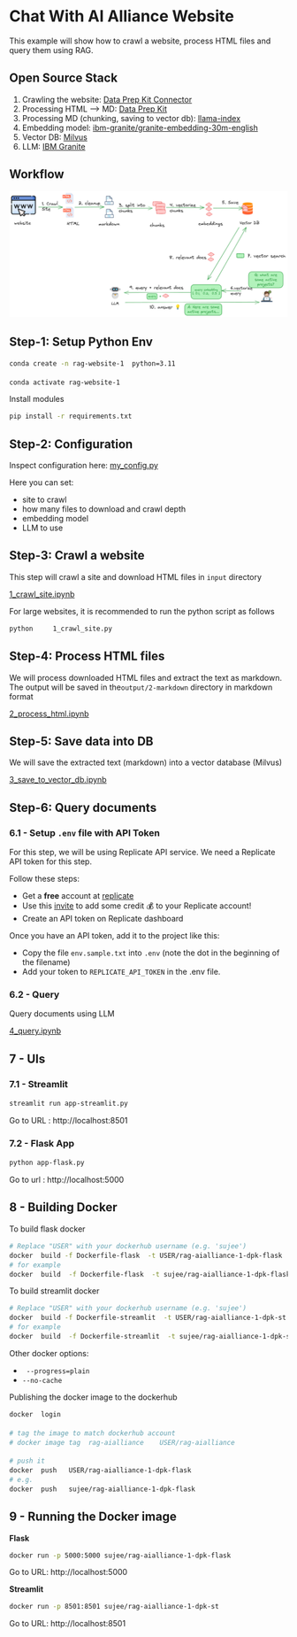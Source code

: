 # Chat With AI Alliance Website

This example will show how to crawl a website, process HTML files and query them using RAG.

## Open Source Stack

1. Crawling the website: [Data Prep Kit Connector](https://github.com/data-prep-kit/data-prep-kit/blob/dev/data-connector-lib/doc/overview.md)
2. Processing HTML --> MD:  [Data Prep Kit](https://github.com/data-prep-kit/data-prep-kit)
3. Processing MD (chunking, saving to vector db): [llama-index](https://docs.llamaindex.ai/en/stable/)
4. Embedding model: [ibm-granite/granite-embedding-30m-english](https://huggingface.co/ibm-granite/granite-embedding-30m-english)
5. Vector DB: [Milvus](https://milvus.io/)
6. LLM:  [IBM Granite](https://huggingface.co/ibm-granite)

## Workflow

![](../media/rag-website-1.png)

## Step-1: Setup Python Env

```bash
conda create -n rag-website-1  python=3.11

conda activate rag-website-1
```

Install modules

```bash
pip install -r requirements.txt 
```


## Step-2: Configuration

Inspect configuration here: [my_config.py](my_config.py)

Here you can set:

- site to crawl
- how many files to download and crawl depth
- embedding model
- LLM to use

## Step-3: Crawl a website

This step will crawl a site and download HTML files in `input` directory

[1_crawl_site.ipynb](1_crawl_site.ipynb)

For large websites, it is recommended to run the python script as follows

```bash
python     1_crawl_site.py
```


## Step-4: Process HTML files

We will process downloaded HTML files and extract the text as markdown.  The output will be saved in the`output/2-markdown` directory in markdown format

[2_process_html.ipynb](2_process_html.ipynb)

## Step-5: Save data into DB

We will save the extracted text (markdown) into a vector database (Milvus)

[3_save_to_vector_db.ipynb](3_save_to_vector_db.ipynb)

## Step-6: Query documents

### 6.1 - Setup `.env` file with API Token

For this step, we will be using Replicate API service.  We need a Replicate API token for this step.

Follow these steps:

- Get a **free** account at [replicate](https://replicate.com/home)
- Use this [invite](https://replicate.com/invites/a8717bfe-2f3d-4a52-88ed-1356231cdf03) to add some credit  💰  to your Replicate account!
- Create an API token on Replicate dashboard

Once you have an API token, add it to the project like this:

- Copy the file `env.sample.txt` into `.env`  (note the dot in the beginning of the filename)
- Add your token to `REPLICATE_API_TOKEN` in the .env file.

### 6.2 - Query

Query documents using LLM

[4_query.ipynb](4_query.ipynb)

## 7 - UIs

### 7.1 - Streamlit

```bash
streamlit run app-streamlit.py
```
Go to URL : http://localhost:8501

### 7.2 - Flask App

```bash
python app-flask.py
```

Go to url : http://localhost:5000

## 8 - Building Docker

To build flask docker

```bash
# Replace "USER" with your dockerhub username (e.g. 'sujee')
docker  build -f Dockerfile-flask  -t USER/rag-aialliance-1-dpk-flask  .
# for example
docker  build  -f Dockerfile-flask  -t sujee/rag-aialliance-1-dpk-flask  .
```

To build streamlit docker

```bash
# Replace "USER" with your dockerhub username (e.g. 'sujee')
docker  build -f Dockerfile-streamlit  -t USER/rag-aialliance-1-dpk-st  .
# for example
docker  build  -f Dockerfile-streamlit  -t sujee/rag-aialliance-1-dpk-st  .
```

Other docker options:

- ` --progress=plain`
- `--no-cache`


Publishing the docker image to the dockerhub

```bash
docker  login 

# tag the image to match dockerhub account
# docker image tag  rag-aialliance    USER/rag-aialliance

# push it
docker  push   USER/rag-aialliance-1-dpk-flask
# e.g.
docker  push   sujee/rag-aialliance-1-dpk-flask
```

## 9 - Running the Docker image


**Flask**

```bash
docker run -p 5000:5000 sujee/rag-aialliance-1-dpk-flask
```

Go to URL:  http://localhost:5000

**Streamlit**

```bash
docker run -p 8501:8501 sujee/rag-aialliance-1-dpk-st
```

Go to URL:  http://localhost:8501
